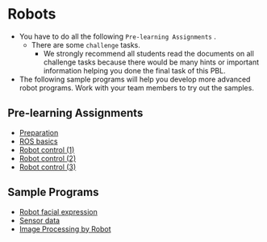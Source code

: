 # Robots

- You have to do all the following `Pre-learning Assignments` .
  - There are some `challenge` tasks.
    - We strongly recommend all students read the documents on all challenge tasks because there would be many hints or important information helping you done the final task of this PBL.
- The following sample programs will help you develop more advanced robot programs. Work with your team members to try out the samples.

## Pre-learning Assignments
  - [Preparation](preparation/preparation.md)
  - [ROS basics](basics/basics_01.md)
  - [Robot control (1)](robot_control/robot_control_01.md)
  - [Robot control (2)](robot_control/robot_control_02.md)
  - [Robot control (3)](robot_control/robot_control_03.md)

## Sample Programs
  - [Robot facial expression](samples/robot_facial_expression.md)
  - [Sensor data](samples/sensor_data_01.md)
  - [Image Processing by Robot](samples/sensor_data_02.md)
